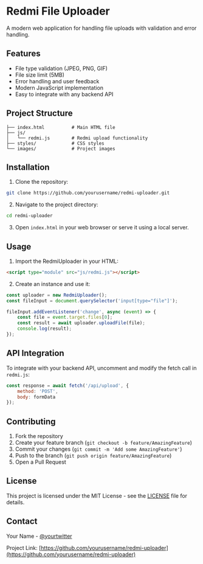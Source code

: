 # Redmi File Uploader

A modern web application for handling file uploads with validation and error handling.

## Features

- File type validation (JPEG, PNG, GIF)
- File size limit (5MB)
- Error handling and user feedback
- Modern JavaScript implementation
- Easy to integrate with any backend API

## Project Structure

```
├── index.html          # Main HTML file
├── js/
│   └── redmi.js        # Redmi upload functionality
├── styles/             # CSS styles
└── images/             # Project images
```

## Installation

1. Clone the repository:
```bash
git clone https://github.com/yourusername/redmi-uploader.git
```

2. Navigate to the project directory:
```bash
cd redmi-uploader
```

3. Open `index.html` in your web browser or serve it using a local server.

## Usage

1. Import the RedmiUploader in your HTML:
```html
<script type="module" src="js/redmi.js"></script>
```

2. Create an instance and use it:
```javascript
const uploader = new RedmiUploader();
const fileInput = document.querySelector('input[type="file"]');

fileInput.addEventListener('change', async (event) => {
    const file = event.target.files[0];
    const result = await uploader.uploadFile(file);
    console.log(result);
});
```

## API Integration

To integrate with your backend API, uncomment and modify the fetch call in `redmi.js`:

```javascript
const response = await fetch('/api/upload', {
    method: 'POST',
    body: formData
});
```

## Contributing

1. Fork the repository
2. Create your feature branch (`git checkout -b feature/AmazingFeature`)
3. Commit your changes (`git commit -m 'Add some AmazingFeature'`)
4. Push to the branch (`git push origin feature/AmazingFeature`)
5. Open a Pull Request

## License

This project is licensed under the MIT License - see the [LICENSE](LICENSE) file for details.

## Contact

Your Name - [@yourtwitter](https://twitter.com/yourtwitter)

Project Link: [https://github.com/yourusername/redmi-uploader](https://github.com/yourusername/redmi-uploader) 